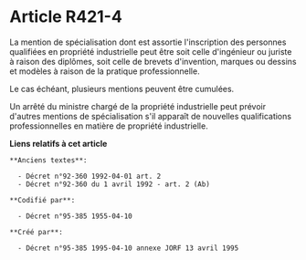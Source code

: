 # Article R421-4

La mention de spécialisation dont est assortie l'inscription des personnes qualifiées en propriété industrielle peut être
soit celle d'ingénieur ou juriste à raison des diplômes, soit celle de brevets d'invention, marques ou dessins et modèles à
raison de la pratique professionnelle.

Le cas échéant, plusieurs mentions peuvent être cumulées.

Un arrêté du ministre chargé de la propriété industrielle peut prévoir d'autres mentions de spécialisation s'il apparaît de
nouvelles qualifications professionnelles en matière de propriété industrielle.

**Liens relatifs à cet article**

	**Anciens textes**:

	  - Décret n°92-360 1992-04-01 art. 2
	  - Décret n°92-360 du 1 avril 1992 - art. 2 (Ab)

	**Codifié par**:

	  - Décret n°95-385 1955-04-10

	**Créé par**:

	  - Décret n°95-385 1995-04-10 annexe JORF 13 avril 1995
